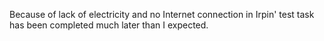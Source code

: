 Because of lack of electricity and no Internet connection in Irpin' test task has been completed much later than I expected. 
